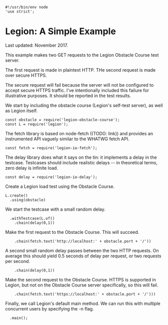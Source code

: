 	#!/usr/bin/env node
	'use strict';

Legion: A Simple Example
========================

Last updated: November 2017.

This example makes two GET requests to the Legion Obstacle Course test server.

The first request is made in plaintext HTTP. THe second request is made over
secure HTTPS.

The secure request will fail because the server will not be configured to
accept secure HTTPS traffic. I've intentionally included this failure for
illustrative purposes. It should be reported in the test results.

We start by including the obstacle course (Legion's self-test server),
as well as Legion itself.

	const obstacle = require('legion-obstacle-course');
	const L = require('legion');

The fetch library is based on node-fetch ((TODO: link)) and provides an
instrumented API vaguely similar to the WHATWG fetch API.

	const fetch = require('legion-io-fetch');

The delay library does what it says on the tin: it implements a delay in the
testcase. Testcases should include realistic delays -- in theoretical terms,
zero delay is infinite load.

	const delay = require('legion-io-delay');

Create a Legion load test using the Obstacle Course.

	L.create()
	  .using(obstacle)

We start the testcase with a small random delay.

	  .withTestcase(L.of()
	    .chain(delay(0,1))

Make the first request to the Obstacle Course. This will succeed.

	    .chain(fetch.text('http://localhost:' + obstacle.port + '/'))

A second small random delay passes between the two HTTP requests.
On average this should yield 0.5 seconds of delay per request, or
two requests per second.

	    .chain(delay(0,1))

Make the second request to the Obstacle Course. HTTPS is supported in Legion,
but not on the Obstacle Course server specifically, so this will fail.

	    .chain(fetch.text('https://localhost:' + obstacle.port + '/')))

Finally, we call Legion's default main method. We can run this with multiple
concurrent users by specifying the -n flag.

	  .main();
